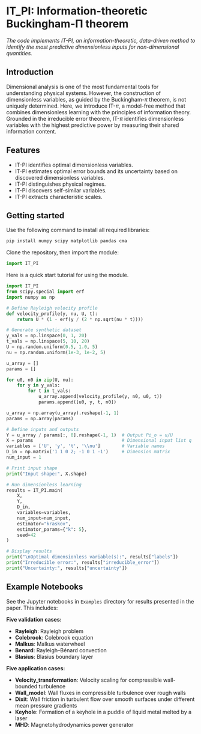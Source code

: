 # IT_PI: Information-theoretic Buckingham-Π theorem
_The code implements IT-PI, an information-theoretic, data-driven method to identify the most predictive dimensionless inputs for non-dimensional quantities._
## Introduction
Dimensional analysis is one of the most fundamental tools for
understanding physical systems. However, the construction of
dimensionless variables, as guided by the Buckingham-$\pi$ theorem, is
not uniquely determined. 
Here, we introduce IT-$\pi$, a model-free
method that combines dimensionless learning with the principles of
information theory. Grounded in the irreducible error theorem,
IT-$\pi$ identifies dimensionless variables with the highest
predictive power by measuring their shared information content.
## Features 
- IT-PI identifies optimal dimensionless variables.
- IT-PI estimates optimal error bounds and its uncertainty based on discovered dimensionless variables.
- IT-PI distinguishes physical regimes.
- IT-PI discovers self-similar variables.
- IT-PI extracts characteristic scales.
## Getting started
Use the following command to install all required libraries:
```sh
pip install numpy scipy matplotlib pandas cma
```

Clone the repository, then import the module:
```python
import IT_PI
```

Here is a quick start tutorial for using the module. 
```python
import IT_PI
from scipy.special import erf
import numpy as np

# Define Rayleigh velocity profile
def velocity_profile(y, nu, U, t):
    return U * (1 - erf(y / (2 * np.sqrt(nu * t))))

# Generate synthetic dataset
y_vals = np.linspace(0, 1, 20)
t_vals = np.linspace(5, 10, 20)
U = np.random.uniform(0.5, 1.0, 5)
nu = np.random.uniform(1e-3, 1e-2, 5)

u_array = []
params = []

for u0, n0 in zip(U, nu):
    for y in y_vals:
        for t in t_vals:
            u_array.append(velocity_profile(y, n0, u0, t))
            params.append([u0, y, t, n0])

u_array = np.array(u_array).reshape(-1, 1)
params = np.array(params)

# Define inputs and outputs
Y = u_array / params[:, 0].reshape(-1, 1)  # Output Pi_o = u/U
X = params                                 # Dimensional input list q
variables = ['U', 'y', 't', '\\nu']        # Variable names
D_in = np.matrix('1 1 0 2; -1 0 1 -1')     # Dimension matrix
num_input = 1

# Print input shape
print("Input shape:", X.shape)

# Run dimensionless learning
results = IT_PI.main(
    X,
    Y,
    D_in,
    variables=variables,
    num_input=num_input,
    estimator="kraskov",
    estimator_params={"k": 5},
    seed=42
)

# Display results
print("\nOptimal dimensionless variable(s):", results["labels"])
print("Irreducible error:", results["irreducible_error"])
print("Uncertainty:", results["uncertainty"])
```
## Example Notebooks
See the Jupyter notebooks in `Examples` directory for results presented in the paper. This includes:

**Five validation cases:**

- **Rayleigh**: Rayleigh problem  
- **Colebrook**: Colebrook equation  
- **Malkus**: Malkus waterwheel  
- **Benard**: Rayleigh–Bénard convection  
- **Blasius**: Blasius boundary layer  


**Five application cases:**

- **Velocity_transformation**: Velocity scaling for compressible wall-bounded turbulence  
- **Wall_model**: Wall fluxes in compressible turbulence over rough walls  
- **Dixit**: Wall friction in turbulent flow over smooth surfaces under different mean pressure gradients  
- **Keyhole**: Formation of a keyhole in a puddle of liquid metal melted by a laser  
- **MHD**: Magnetohydrodynamics power generator 






